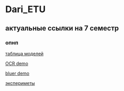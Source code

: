 # Dari_ETU

## актуальные ссылки на 7 семестр

### опнп

[таблица моделей](https://docs.google.com/spreadsheets/d/1DmdQ4BwAkCWN03QZ155h6RlmcOIsG5pX823iTB3vkdU/edit?gid=697207538#gid=697207538)

[OCR demo](https://docs.google.com/document/d/1_Hln-bm9w59-COGOVMeDbaAI8cQk6RBZO-4DlNGrSiU/edit?tab=t.0)

[bluer demo](https://docs.google.com/document/d/1SHjEQOTfBDMl8yNZSETH-JBzHk3K63Nkt5rX0aa-DC8/edit?tab=t.0)

[экспериметы](https://docs.google.com/spreadsheets/d/1hOh-u_VCaUezoFVU_M_iKgGwwrAkJUDj_lW0J7CvbTc/edit?usp=sharing)
